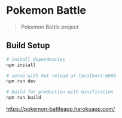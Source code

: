 # Pokemon Battle

> Pokemon Battle project

## Build Setup

``` bash
# install dependencies
npm install

# serve with hot reload at localhost:8080
npm run dev

# build for production with minification
npm run build
```

https://pokemon-battleapp.herokuapp.com/